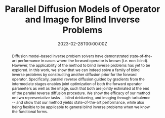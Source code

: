 ---
title: "Parallel Diffusion Models of Operator and Image for Blind Inverse Problems"

# Authors
# If you created a profile for a user (e.g. the default `admin` user), write the username (folder name) here 
# and it will be replaced with their full name and linked to their profile.
authors:
- admin
- Jeongsol Kim
- Sehui Kim
- Jong Chul Ye

# Author notes (optional)
author_notes:
- "Equal contribution"
- "Equal contribution"

date: "2023-02-28T00:00:00Z"
doi: ""

# Schedule page publish date (NOT publication's date).
publishDate: "2023-02-27T00:00:00Z"

# Publication type.
# Legend: 0 = Uncategorized; 1 = Conference paper; 2 = Journal article;
# 3 = Preprint / Working Paper; 4 = Report; 5 = Book; 6 = Book section;
# 7 = Thesis; 8 = Patent
publication_types: ["1"]

# Publication name and optional abbreviated publication name.
publication: In IEEE/CVF Conference on Computer Vision and Pattern Recognition (CVPR), 2023
publication_short: In CVPR 2023

abstract: Diffusion model-based inverse problem solvers have demonstrated state-of-the-art performance in cases where the forward operator is known (i.e. non-blind). However, the applicability of the method to blind inverse problems has yet to be explored. In this work, we show that we can indeed solve a family of blind inverse problems by constructing another diffusion prior for the forward operator. Specifically, parallel reverse diffusion guided by gradients from the intermediate stages enables joint optimization of both the forward operator parameters as well as the image, such that both are jointly estimated at the end of the parallel reverse diffusion procedure. We show the efficacy of our method on two representative tasks -- blind deblurring, and imaging through turbulence -- and show that our method yields state-of-the-art performance, while also being flexible to be applicable to general blind inverse problems when we know the functional forms.

# Summary. An optional shortened abstract.
summary: We propose a method to perform posterior sampling with diffusion models on blind inverse problems.

tags: [Diffusion model, Blind Inverse problem, Posterior sampling]

# Display this page in the Featured widget?
featured: true

# Custom links (uncomment lines below)
# links:
# - name: Custom Link
#   url: http://example.org

url_pdf: 'https://arxiv.org/abs/2211.10656v1'
url_code: 'https://github.com/BlindDPS/blind-dps'
url_dataset: 'https://blinddps.github.io/blind-dps-project/'
url_poster: ''
url_project: ''
url_slides: ''
url_source: ''
url_video: 'https://youtu.be/uQx63WUOIj0'

# Featured image
# To use, add an image named `featured.jpg/png` to your page's folder. 
image:
  caption: 'Image credit: Hyungjin Chung'
  focal_point: ""
  preview_only: false

# Associated Projects (optional).
#   Associate this publication with one or more of your projects.
#   Simply enter your project's folder or file name without extension.
#   E.g. `internal-project` references `content/project/internal-project/index.md`.
#   Otherwise, set `projects: []`.
projects:
- []

# Slides (optional).
#   Associate this publication with Markdown slides.
#   Simply enter your slide deck's filename without extension.
#   E.g. `slides: "example"` references `content/slides/example/index.md`.
#   Otherwise, set `slides: ""`.
slides: ""
---